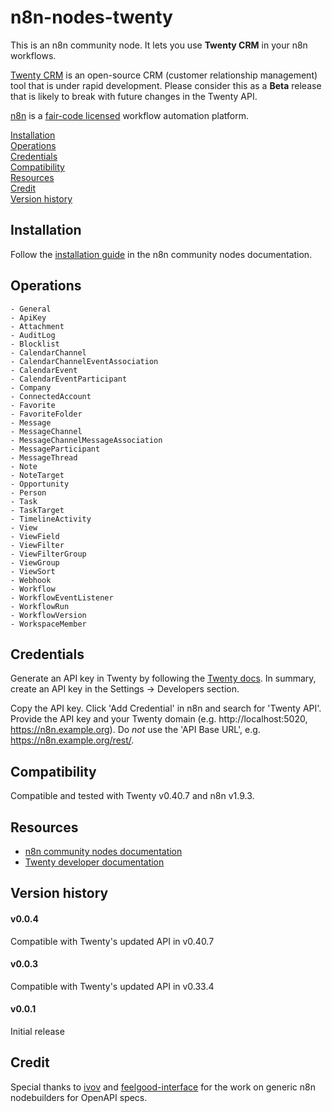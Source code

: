 # n8n-nodes-twenty

This is an n8n community node. It lets you use **Twenty CRM** in your n8n workflows.

[Twenty CRM](https://twenty.com/) is an open-source CRM (customer relationship management) tool that is under rapid development. Please consider this as a **Beta** release that is likely to break with future changes in the Twenty API.

[n8n](https://n8n.io/) is a [fair-code licensed](https://docs.n8n.io/reference/license/) workflow automation platform.

[Installation](#installation)  
[Operations](#operations)  
[Credentials](#credentials)  
[Compatibility](#compatibility)  
[Resources](#resources)  
[Credit](#credit)  
[Version history](#version-history)  

## Installation

Follow the [installation guide](https://docs.n8n.io/integrations/community-nodes/installation/) in the n8n community nodes documentation.

## Operations

	- General
	- ApiKey
	- Attachment
	- AuditLog
	- Blocklist
	- CalendarChannel
	- CalendarChannelEventAssociation
	- CalendarEvent
	- CalendarEventParticipant
	- Company
	- ConnectedAccount
	- Favorite
	- FavoriteFolder
	- Message
	- MessageChannel
	- MessageChannelMessageAssociation
	- MessageParticipant
	- MessageThread
	- Note
	- NoteTarget
	- Opportunity
	- Person
	- Task
	- TaskTarget
	- TimelineActivity
	- View
	- ViewField
	- ViewFilter
	- ViewFilterGroup
	- ViewGroup
	- ViewSort
	- Webhook
	- Workflow
	- WorkflowEventListener
	- WorkflowRun
	- WorkflowVersion
	- WorkspaceMember

## Credentials

Generate an API key in Twenty by following the [Twenty docs](https://twenty.com/user-guide/section/functions/api-webhooks). In summary, create an API key in the Settings -> Developers section.

Copy the API key. Click 'Add Credential' in n8n and search for 'Twenty API'. Provide the API key and your Twenty domain (e.g. http://localhost:5020, https://n8n.example.org). Do _not_ use the 'API Base URL', e.g. https://n8n.example.org/rest/.

## Compatibility

Compatible and tested with Twenty v0.40.7 and n8n v1.9.3.

## Resources

* [n8n community nodes documentation](https://docs.n8n.io/integrations/community-nodes/)
* [Twenty developer documentation](https://twenty.com/developers/)

## Version history

#### v0.0.4
Compatible with Twenty's updated API in v0.40.7

#### v0.0.3
Compatible with Twenty's updated API in v0.33.4

#### v0.0.1
Initial release

## Credit

Special thanks to [ivov](https://github.com/ivov) and [feelgood-interface](https://github.com/feelgood-interface) for the work on generic n8n nodebuilders for OpenAPI specs.

